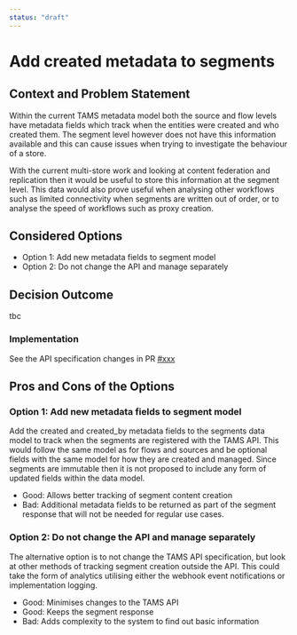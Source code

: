 ```yaml
---
status: "draft"
---
```

# Add created metadata to segments

## Context and Problem Statement

Within the current TAMS metadata model both the source and flow levels have metadata fields which track when the entities were created and who created them.
The segment level however does not have this information available and this can cause issues when trying to investigate the behaviour of a store.

With the current multi-store work and looking at content federation and replication then it would be useful to store this information at the segment level.
This data would also prove useful when analysing other workflows such as limited connectivity when segments are written out of order, or to analyse the speed of workflows such as proxy creation.


## Considered Options

* Option 1: Add new metadata fields to segment model
* Option 2: Do not change the API and manage separately

## Decision Outcome

tbc

### Implementation

See the API specification changes in PR [#xxx](https://github.com/bbc/tams/pull/xxx)

## Pros and Cons of the Options

### Option 1: Add new metadata fields to segment model

Add the created and created_by metadata fields to the segments data model to track when the segments are registered with the TAMS API.
This would follow the same model as for flows and sources and be optional fields with the same model for how they are created and managed.
Since segments are immutable then it is not proposed to include any form of updated fields within the data model.

- Good: Allows better tracking of segment content creation
- Bad: Additional metadata fields to be returned as part of the segment response that will not be needed for regular use cases.

### Option 2: Do not change the API and manage separately

The alternative option is to not change the TAMS API specification, but look at other methods of tracking segment creation outside the API.
This could take the form of analytics utilising either the webhook event notifications or implementation logging.

- Good: Minimises changes to the TAMS API
- Good: Keeps the segment response 
- Bad: Adds complexity to the system to find out basic information